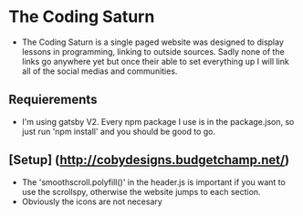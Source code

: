 # The Coding Saturn
* The Coding Saturn is a single paged website was designed to display lessons in programming, linking to outside sources. Sadly none of the links go anywhere yet but once their able to set everything up I will link all of the social medias and communities.

## Requierements 
* I'm using gatsby V2. Every npm package I use is in the package.json, so just run 'npm install' and you should be good to go. 

## [Setup] (http://cobydesigns.budgetchamp.net/)
* The 'smoothscroll.polyfill()' in the header.js is important if you want to use the scrollspy, otherwise the website jumps to each section.
* Obviously the icons are not necesary



